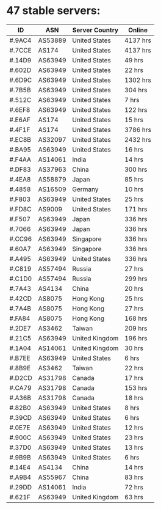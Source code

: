 # 47 stable servers:

| ID | ASN | Server Country | Online |
| ------ | ------ | ------ | ------ |
| #.9AC4 | AS53889 | United States | 4137 hrs |
| #.7CCE | AS174 | United States | 4137 hrs |
| #.14D9 | AS63949 | United States | 49 hrs |
| #.602D | AS63949 | United States | 22 hrs |
| #.6D9C | AS63949 | United States | 1302 hrs |
| #.7B5B | AS63949 | United States | 304 hrs |
| #.512C | AS63949 | United States | 7 hrs |
| #.6EF8 | AS63949 | United States | 122 hrs |
| #.E6AF | AS174 | United States | 15 hrs |
| #.4F1F | AS174 | United States | 3786 hrs |
| #.EC8B | AS32097 | United States | 2432 hrs |
| #.BA95 | AS63949 | United States | 16 hrs |
| #.F4AA | AS14061 | India | 14 hrs |
| #.DF83 | AS37963 | China | 300 hrs |
| #.4EA8 | AS58879 | Japan | 85 hrs |
| #.4858 | AS16509 | Germany | 10 hrs |
| #.F803 | AS63949 | United States | 25 hrs |
| #.FD8C | AS9009 | United States | 171 hrs |
| #.F507 | AS63949 | Japan | 336 hrs |
| #.7066 | AS63949 | Japan | 336 hrs |
| #.CC96 | AS63949 | Singapore | 336 hrs |
| #.60A7 | AS63949 | Singapore | 336 hrs |
| #.A495 | AS63949 | United States | 336 hrs |
| #.C819 | AS57494 | Russia | 27 hrs |
| #.C1D0 | AS57494 | Russia | 299 hrs |
| #.7A43 | AS4134 | China | 20 hrs |
| #.42CD | AS8075 | Hong Kong | 25 hrs |
| #.7A4B | AS8075 | Hong Kong | 27 hrs |
| #.FA84 | AS8075 | Hong Kong | 168 hrs |
| #.2DE7 | AS3462 | Taiwan | 209 hrs |
| #.21C5 | AS63949 | United Kingdom | 196 hrs |
| #.1A04 | AS14061 | United Kingdom | 30 hrs |
| #.B7EE | AS63949 | United States | 6 hrs |
| #.8B9E | AS3462 | Taiwan | 22 hrs |
| #.D2CD | AS31798 | Canada | 17 hrs |
| #.CA79 | AS31798 | Canada | 153 hrs |
| #.A36B | AS31798 | Canada | 18 hrs |
| #.82B0 | AS63949 | United States | 8 hrs |
| #.39CD | AS63949 | United States | 6 hrs |
| #.0E7E | AS63949 | United States | 12 hrs |
| #.900C | AS63949 | United States | 23 hrs |
| #.37D0 | AS63949 | United States | 13 hrs |
| #.9B9B | AS63949 | United States | 6 hrs |
| #.14E4 | AS4134 | China | 14 hrs |
| #.A9B4 | AS55967 | China | 83 hrs |
| #.29DD | AS14061 | India | 72 hrs |
| #.621F | AS63949 | United Kingdom | 63 hrs |

